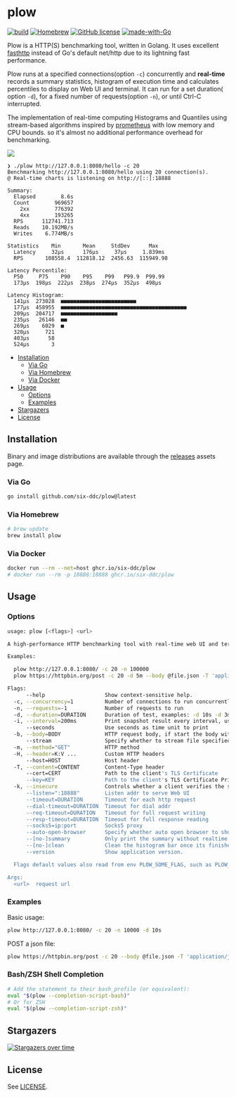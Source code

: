 # plow <!-- omit in toc -->

[![build](https://github.com/six-ddc/plow/actions/workflows/release.yml/badge.svg)](https://github.com/six-ddc/plow/actions/workflows/release.yml)
[![Homebrew](https://img.shields.io/badge/dynamic/json.svg?url=https://formulae.brew.sh/api/formula/plow.json&query=$.versions.stable&label=homebrew)](https://formulae.brew.sh/formula/plow)
[![GitHub license](https://img.shields.io/github/license/six-ddc/plow.svg)](https://github.com/six-ddc/plow/blob/main/LICENSE)
[![made-with-Go](https://img.shields.io/badge/Made%20with-Go-1f425f.svg)](http://golang.org)

Plow is a HTTP(S) benchmarking tool, written in Golang. It uses
excellent [fasthttp](https://github.com/valyala/fasthttp#http-client-comparison-with-nethttp) instead of Go's default
net/http due to its lightning fast performance.

Plow runs at a specified connections(option `-c`) concurrently and **real-time** records a summary statistics, histogram
of execution time and calculates percentiles to display on Web UI and terminal. It can run for a set duration(
option `-d`), for a fixed number of requests(option `-n`), or until Ctrl-C interrupted.

The implementation of real-time computing Histograms and Quantiles using stream-based algorithms inspired
by [prometheus](https://github.com/prometheus/client_golang) with low memory and CPU bounds. so it's almost no
additional performance overhead for benchmarking.

![](https://github.com/six-ddc/plow/blob/main/demo.gif?raw=true)

```text
❯ ./plow http://127.0.0.1:8080/hello -c 20
Benchmarking http://127.0.0.1:8080/hello using 20 connection(s).
@ Real-time charts is listening on http://[::]:18888

Summary:
  Elapsed        8.6s
  Count        969657
    2xx        776392
    4xx        193265
  RPS      112741.713
  Reads    10.192MB/s
  Writes    6.774MB/s

Statistics    Min       Mean     StdDev      Max
  Latency     32µs      176µs     37µs     1.839ms
  RPS       108558.4  112818.12  2456.63  115949.98

Latency Percentile:
  P50     P75    P90    P95    P99   P99.9  P99.99
  173µs  198µs  222µs  238µs  274µs  352µs  498µs

Latency Histogram:
  141µs  273028  ■■■■■■■■■■■■■■■■■■■■■■■■
  177µs  458955  ■■■■■■■■■■■■■■■■■■■■■■■■■■■■■■■■■■■■■■■■
  209µs  204717  ■■■■■■■■■■■■■■■■■■
  235µs   26146  ■■
  269µs    6029  ■
  320µs     721
  403µs      58
  524µs       3
```

- [Installation](#installation)
    - [Via Go](#via-go)
    - [Via Homebrew](#via-homebrew)
    - [Via Docker](#via-docker)
- [Usage](#usage)
    - [Options](#options)
    - [Examples](#examples)
- [Stargazers](#Stargazers)
- [License](#license)

## Installation

Binary and image distributions are available through the [releases](https://github.com/six-ddc/plow/releases)
assets page.

### Via Go

```bash
go install github.com/six-ddc/plow@latest
```

### Via Homebrew

```sh
# brew update
brew install plow
```

### Via Docker

```bash
docker run --rm --net=host ghcr.io/six-ddc/plow
# docker run --rm -p 18888:18888 ghcr.io/six-ddc/plow
```

## Usage

### Options

```bash
usage: plow [<flags>] <url>

A high-performance HTTP benchmarking tool with real-time web UI and terminal displaying

Examples:

  plow http://127.0.0.1:8080/ -c 20 -n 100000
  plow https://httpbin.org/post -c 20 -d 5m --body @file.json -T 'application/json' -m POST

Flags:
      --help                   Show context-sensitive help.
  -c, --concurrency=1          Number of connections to run concurrently
  -n, --requests=-1            Number of requests to run
  -d, --duration=DURATION      Duration of test, examples: -d 10s -d 3m
  -i, --interval=200ms         Print snapshot result every interval, use 0 to print once at the end
      --seconds                Use seconds as time unit to print
  -b, --body=BODY              HTTP request body, if start the body with @, the rest should be a filename to read
      --stream                 Specify whether to stream file specified by '--body @file' using chunked encoding or to read into memory
  -m, --method="GET"           HTTP method
  -H, --header=K:V ...         Custom HTTP headers
      --host=HOST              Host header
  -T, --content=CONTENT        Content-Type header
      --cert=CERT              Path to the client's TLS Certificate
      --key=KEY                Path to the client's TLS Certificate Private Key
  -k, --insecure               Controls whether a client verifies the server's certificate chain and host name
      --listen=":18888"        Listen addr to serve Web UI
      --timeout=DURATION       Timeout for each http request
      --dial-timeout=DURATION  Timeout for dial addr
      --req-timeout=DURATION   Timeout for full request writing
      --resp-timeout=DURATION  Timeout for full response reading
      --socks5=ip:port         Socks5 proxy
      --auto-open-browser      Specify whether auto open browser to show Web charts
      --[no-]summary           Only print the summary without realtime reports
      --[no-]clean             Clean the histogram bar once its finished. Default is true
      --version                Show application version.

  Flags default values also read from env PLOW_SOME_FLAG, such as PLOW_TIMEOUT=5s equals to --timeout=5s

Args:
  <url>  request url
```

### Examples

Basic usage:

```bash
plow http://127.0.0.1:8080/ -c 20 -n 10000 -d 10s
```

POST a json file:

```bash
plow https://httpbin.org/post -c 20 --body @file.json -T 'application/json' -m POST
```

### Bash/ZSH Shell Completion

```bash
# Add the statement to their bash_profile (or equivalent):
eval "$(plow --completion-script-bash)"
# Or for ZSH
eval "$(plow --completion-script-zsh)"
```

## Stargazers

[![Stargazers over time](https://starchart.cc/six-ddc/plow.svg)](https://starchart.cc/six-ddc/plow)

## License

See [LICENSE](https://github.com/six-ddc/plow/blob/master/LICENSE).
